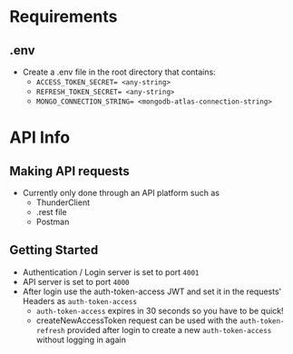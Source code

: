 # Requirements
## .env
- Create a .env file in the root directory that contains:
    - `ACCESS_TOKEN_SECRET= <any-string>`
    - `REFRESH_TOKEN_SECRET= <any-string>`
    - `MONGO_CONNECTION_STRING= <mongodb-atlas-connection-string>`
# API Info
## Making API requests
- Currently only done through an API platform such as
    - ThunderClient
    - .rest file
    - Postman
## Getting Started
- Authentication / Login server is set to port `4001`
- API server is set to port `4000`
- After login use the auth-token-access JWT and set it in the requests' Headers as `auth-token-access`
    - `auth-token-access` expires in 30 seconds so you have to be quick!
    - createNewAccessToken request can be used with the `auth-token-refresh` provided after login to create a new `auth-token-access` without logging in again
